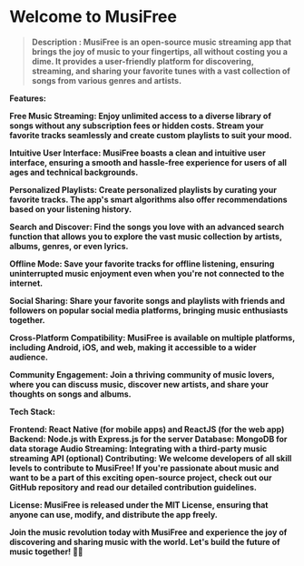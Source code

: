 # Welcome to MusiFree

> <b> Description <b>:
>   MusiFree is an open-source music streaming app that brings the joy of music to your fingertips, all without costing you a dime. It provides a user-friendly platform for discovering, streaming, and sharing your favorite tunes with a vast collection of songs from various genres and artists.

Features:

Free Music Streaming: Enjoy unlimited access to a diverse library of songs without any subscription fees or hidden costs. Stream your favorite tracks seamlessly and create custom playlists to suit your mood.

Intuitive User Interface: MusiFree boasts a clean and intuitive user interface, ensuring a smooth and hassle-free experience for users of all ages and technical backgrounds.

Personalized Playlists: Create personalized playlists by curating your favorite tracks. The app's smart algorithms also offer recommendations based on your listening history.

Search and Discover: Find the songs you love with an advanced search function that allows you to explore the vast music collection by artists, albums, genres, or even lyrics.

Offline Mode: Save your favorite tracks for offline listening, ensuring uninterrupted music enjoyment even when you're not connected to the internet.

Social Sharing: Share your favorite songs and playlists with friends and followers on popular social media platforms, bringing music enthusiasts together.

Cross-Platform Compatibility: MusiFree is available on multiple platforms, including Android, iOS, and web, making it accessible to a wider audience.

Community Engagement: Join a thriving community of music lovers, where you can discuss music, discover new artists, and share your thoughts on songs and albums.

Tech Stack:

Frontend: React Native (for mobile apps) and ReactJS (for the web app)
Backend: Node.js with Express.js for the server
Database: MongoDB for data storage
Audio Streaming: Integrating with a third-party music streaming API (optional)
Contributing:
We welcome developers of all skill levels to contribute to MusiFree! If you're passionate about music and want to be a part of this exciting open-source project, check out our GitHub repository and read our detailed contribution guidelines.

License:
MusiFree is released under the MIT License, ensuring that anyone can use, modify, and distribute the app freely.

Join the music revolution today with MusiFree and experience the joy of discovering and sharing music with the world. Let's build the future of music together! 🎵🎉
